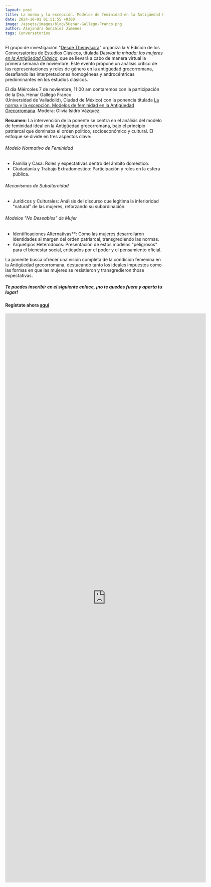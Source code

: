 ```yaml
---
layout: post
title: La norma y la excepción. Modelos de feminidad en la Antigüedad Grecorromana
date: 2024-10-01 01:51:55 +0300
image: /assets/images/blog/5Henar-Gallego-Franco.png
author: Alejandra González Jiménez
tags: Conversatorios
---
```


El grupo de investigación "[Desde Themyscira](https://desdethemysciraffyl.mx/)" organiza la V Edición de los Conversatorios de Estudios Clásicos, titulada *<a href="/desdethemyscira.github.io/assets/images/blog/Desviar-la-mirada.pdf" target="_blank">Desviar la mirada: las mujeres en la Antigüedad Clásica</a>*, que se llevará a cabo de manera virtual la primera semana de noviembre. Este evento propone un análisis crítico de las representaciones y roles de género en la antigüedad grecorromana, desafiando las interpretaciones homogéneas y androcéntricas predominantes en los estudios clásicos.

El día Miércoles 7 de noviembre, 11:00 am contaremos con la participación de la Dra. Henar Gallego Franco <br> (Universidad de Valladolid), Ciudad de México) con la ponencia títulada <a href="/desdethemyscira.github.io/assets/images/blog/Henar-Gallego.png" target="_blank">La norma y la excepción. Modelos de feminidad en la Antigüedad Grecorromana</a>. Modera: Olivia Isidro Vázquez.

**Resumen:**
La intervención de la ponente se centra en el análisis del modelo de feminidad ideal en la Antigüedad grecorromana, bajo el principio patriarcal que dominaba el orden político, socioeconómico y cultural. El enfoque se divide en tres aspectos clave:

###### Modelo Normativo de Feminidad

* Familia y Casa: Roles y expectativas dentro del ámbito doméstico.
* Ciudadanía y Trabajo Extradoméstico: Participación y roles en la esfera pública.

###### Mecanismos de Subalternidad

* Jurídicos y Culturales: Análisis del discurso que legitima la inferioridad "natural" de las mujeres, reforzando su subordinación.

###### Modelos "No Deseables" de Mujer

* Identificaciones Alternativas**: Cómo las mujeres desarrollaron identidades al margen del orden patriarcal, transgrediendo las normas.
* Arquetipos Heterodoxos: Presentación de estos modelos "peligrosos" para el bienestar social, criticados por el poder y el pensamiento oficial.

La ponente busca ofrecer una visión completa de la condición femenina en la Antigüedad grecorromana, destacando tanto los ideales impuestos como las formas en que las mujeres se resistieron y transgredieron those expectativas.

##### **Te puedes inscribir en el siguiente enlace, ¡no te quedes fuera y aparta tu lugar!**

#### Regístate ahora [aquí](https://forms.gle/8QevoKEmFCATkktA7)

<iframe src="https://docs.google.com/forms/d/e/1FAIpQLSc8zPluCqplV-_EBSLQktSx5j4RE9oX4F7o6Q1cFtz87LS93g/viewform?embedded=true" width="640" height="1812" frameborder="0" marginheight="0" marginwidth="0">Cargando…</iframe>
